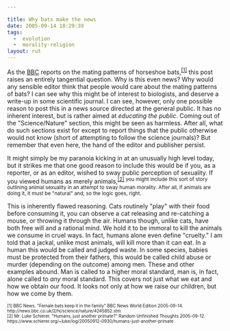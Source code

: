 ```yaml
---

title: Why bats make the news
date: 2005-09-14 18:29:39
tags:
  -  evolution
  -  morality-religion
layout: rut
---
```


<p>As the <a href="http://news.bbc.co.uk/">BBC</a> reports on the mating patterns of horseshoe bats,<sup><a href="http://news.bbc.co.uk/2/hi/science/nature/4245852.stm">[1]</a></sup> this post raises an entirely tangential question.  Why is this even news?  Why would any sensible editor think that people would care about the mating patterns of bats?  I can see why this might be of interest to biologists, and deserve a write-up in some scientific journal.  I can see, however, only one possible reason to post this in a news source directed at the general public. It has no inherent interest, but is rather aimed at <em>educating the public</em>.  Coming out of the "Science/Nature" section, this might be seen as harmless.  After all, what do such sections exist for except to report things that the public otherwise would not know (short of attempting to follow the science journals)?  But remember that even here, the hand of the editor and publisher persist.</p>  <p>It might simply be my paranoia kicking in at an unusually high level today, but it strikes me that one good reason to include this would be if you, as a reporter, or as an editor, wished to sway public perception of sexuality.  If you viewed humans as merely animals,<sup><a href="https://www.schierer.org/~luke/log/20050912-0930/humans-just-another-primate">[2]</a></sup><sup> you might include this sort of story outlining animal sexuality in an attempt to sway human morality.  After all, if animals are doing it, it must be "natural" and, so the logic goes, right.</sup></p>  <p>This is inherently flawed reasoning.  Cats routinely "play" with their food before consuming it, you can observe a cat releasing and re-catching a mouse, or throwing it through the air.  Humans though, unlike cats, have both free will and a rational mind.  We hold it to be immoral to kill the animals we consume in cruel ways.  In fact, humans alone even define "cruelty."  I am told that a jackal, unlike most animals, will kill more than it can eat.  In a human this would be called and judged waste.  In some species, babies must be protected from their fathers, this would be called child abuse or murder (depending on the outcome) among men.  These and other examples abound.  Man is called to a higher moral standard, man is, in fact, alone called to <em>any</em> moral standard.  This covers not just what we eat and how we obtain our food.  It looks not only at how we raise our children, but how we come by them.</p>  <font size="-2"> [1] BBC News.  "Female bats keep it in the family" BBC News World Edition 2005-09-14. http://news.bbc.co.uk/2/hi/science/nature/4245852.stm <br  /> [2] Mr. Luke Schierer.  "Humans, just another primate?" Random Unfinished Thoughts 2005-09-12. https://www.schierer.org/~luke/log/20050912-0930/humans-just-another-primate </font>

